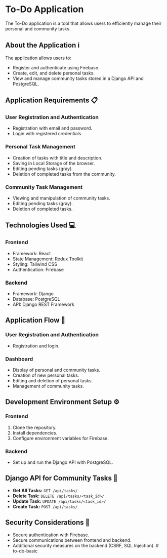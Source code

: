 # To-Do Application

The To-Do application is a tool that allows users to efficiently manage their personal and community tasks.

## About the Application ℹ️

The application allows users to:

- Register and authenticate using Firebase.
- Create, edit, and delete personal tasks.
- View and manage community tasks stored in a Django API and PostgreSQL.

## Application Requirements 📋

### User Registration and Authentication

- Registration with email and password.
- Login with registered credentials.

### Personal Task Management

- Creation of tasks with title and description.
- Saving in Local Storage of the browser.
- Editing pending tasks (gray).
- Deletion of completed tasks from the community.

### Community Task Management

- Viewing and manipulation of community tasks.
- Editing pending tasks (gray).
- Deletion of completed tasks.

## Technologies Used 💻

### Frontend

- Framework: React
- State Management: Redux Toolkit
- Styling: Tailwind CSS
- Authentication: Firebase

### Backend

- Framework: Django
- Database: PostgreSQL
- API: Django REST Framework

## Application Flow 🔄

### User Registration and Authentication

- Registration and login.

### Dashboard

- Display of personal and community tasks.
- Creation of new personal tasks.
- Editing and deletion of personal tasks.
- Management of community tasks.

## Development Environment Setup ⚙️

### Frontend

1. Clone the repository.
2. Install dependencies.
3. Configure environment variables for Firebase.

### Backend

- Set up and run the Django API with PostgreSQL.

## Django API for Community Tasks 📡

- **Get All Tasks:** `GET /api/tasks/`
- **Delete Task:** `DELETE /api/tasks/<task_id>/`
- **Update Task:** `UPDATE /api/tasks/<task_id>/`
- **Create Task:** `POST /api/tasks/`

## Security Considerations 🔐

- Secure authentication with Firebase.
- Secure communications between frontend and backend.
- Additional security measures on the backend (CSRF, SQL Injection).
#   t o - d o - b a s i c  
 